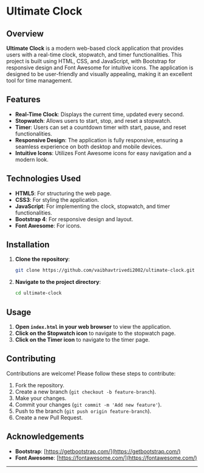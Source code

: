 
# Ultimate Clock

## Overview

**Ultimate Clock** is a modern web-based clock application that provides users with a real-time clock, stopwatch, and timer functionalities. This project is built using HTML, CSS, and JavaScript, with Bootstrap for responsive design and Font Awesome for intuitive icons. The application is designed to be user-friendly and visually appealing, making it an excellent tool for time management.

## Features

- **Real-Time Clock**: Displays the current time, updated every second.
- **Stopwatch**: Allows users to start, stop, and reset a stopwatch.
- **Timer**: Users can set a countdown timer with start, pause, and reset functionalities.
- **Responsive Design**: The application is fully responsive, ensuring a seamless experience on both desktop and mobile devices.
- **Intuitive Icons**: Utilizes Font Awesome icons for easy navigation and a modern look.

## Technologies Used

- **HTML5**: For structuring the web page.
- **CSS3**: For styling the application.
- **JavaScript**: For implementing the clock, stopwatch, and timer functionalities.
- **Bootstrap 4**: For responsive design and layout.
- **Font Awesome**: For icons.

## Installation

1. **Clone the repository**:
    ```bash
    git clone https://github.com/vaibhavtrivedi2002/ultimate-clock.git
    ```
2. **Navigate to the project directory**:
    ```bash
    cd ultimate-clock
    ```

## Usage

1. **Open `index.html` in your web browser** to view the application.
2. **Click on the Stopwatch icon** to navigate to the stopwatch page.
3. **Click on the Timer icon** to navigate to the timer page.

## Contributing

Contributions are welcome! Please follow these steps to contribute:

1. Fork the repository.
2. Create a new branch (`git checkout -b feature-branch`).
3. Make your changes.
4. Commit your changes (`git commit -m 'Add new feature'`).
5. Push to the branch (`git push origin feature-branch`).
6. Create a new Pull Request.

## Acknowledgements

- **Bootstrap**: [https://getbootstrap.com/](https://getbootstrap.com/)
- **Font Awesome**: [https://fontawesome.com/](https://fontawesome.com/)

---
